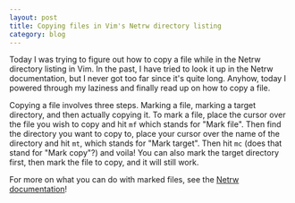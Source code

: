 ```yaml
---
layout: post
title: Copying files in Vim's Netrw directory listing
category: blog
---
```


Today I was trying to figure out how to copy a file while in the Netrw directory listing in Vim. In the past, I have tried to look it up in the Netrw documentation, but I never got too far since it's quite long. Anyhow, today I powered through my laziness and finally read up on how to copy a file.

Copying a file involves three steps. Marking a file, marking a target directory, and then actually copying it. To mark a file, place the cursor over the file you wish to copy and hit `mf` which stands for "Mark file". Then find the directory you want to copy to, place your cursor over the name of the directory and hit `mt`, which stands for "Mark target". Then hit `mc` (does that stand for "Mark copy"?) and voila! You can also mark the target directory first, then mark the file to copy, and it will still work.

For more on what you can do with marked files, see the [Netrw documentation](http://vimdoc.sourceforge.net/htmldoc/pi_netrw.html#netrw-mf)!
